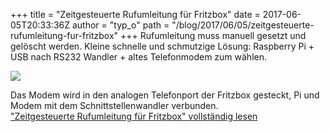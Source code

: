 +++
title = "Zeitgesteuerte Rufumleitung für Fritzbox"
date = 2017-06-05T20:33:36Z
author = "typ_o"
path = "/blog/2017/06/05/zeitgesteuerte-rufumleitung-fur-fritzbox"
+++
Rufumleitung muss manuell gesetzt und gelöscht werden. Kleine schnelle
und schmutzige Lösung: Raspberry Pi + USB nach RS232 Wandler + altes
Telefonmodem zum wählen.  
  
[![](https://flipdot.org/blog/uploads/dialer_kl.serendipityThumb.jpg)](https://flipdot.org/blog/uploads/dialer.jpg)  
  
Das Modem wird in den analogen Telefonport der Fritzbox gesteckt, Pi und
Modem mit dem Schnittstellenwandler verbunden.  
["Zeitgesteuerte Rufumleitung für Fritzbox" vollständig
lesen](https://flipdot.org/blog/archives/382-Zeitgesteuerte-Rufumleitung-fuer-Fritzbox.html#extended)
